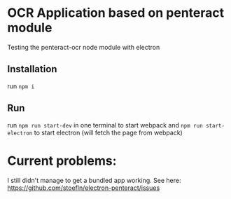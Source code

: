 # OCR Application based on penteract module 

Testing the penteract-ocr node module with electron

## Installation

run `npm i`

## Run

run 
`npm run start-dev` in one terminal to start webpack and
`npm run start-electron` to start electron (will fetch the page from webpack)


# Current problems:

I still didn't manage to get a bundled app working. See here:
https://github.com/stoefln/electron-penteract/issues